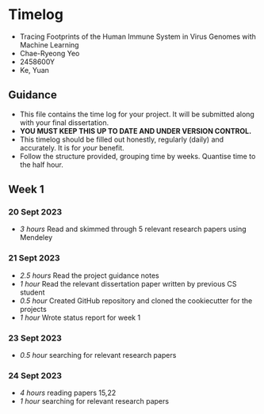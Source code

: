 # Timelog

* Tracing Footprints of the Human Immune System in Virus Genomes with Machine Learning
* Chae-Ryeong Yeo
* 2458600Y
* Ke, Yuan

## Guidance

* This file contains the time log for your project. It will be submitted along with your final dissertation.
* **YOU MUST KEEP THIS UP TO DATE AND UNDER VERSION CONTROL.**
* This timelog should be filled out honestly, regularly (daily) and accurately. It is for *your* benefit.
* Follow the structure provided, grouping time by weeks.  Quantise time to the half hour.

## Week 1

### 20 Sept 2023
* *3 hours* Read and skimmed through 5 relevant research papers using Mendeley

### 21 Sept 2023

* *2.5 hours* Read the project guidance notes
* *1 hour* Read the relevant dissertation paper written by previous CS student
* *0.5 hour* Created GitHub repository and cloned the cookiecutter for the projects
* *1 hour* Wrote status report for week 1

### 23 Sept 2023

* *0.5 hour* searching for relevant research papers

### 24 Sept 2023

* *4 hours* reading papers 15,22
* *1 hour* searching for relevant research papers
